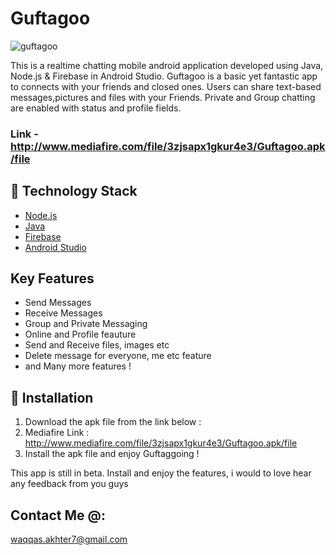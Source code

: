 # Guftagoo

![guftagoo](http://www.mediafire.com/convkey/6a24/q1dqte0w6fca2iezg.jpg)

This is a realtime chatting mobile android application developed using Java, Node.js & Firebase in Android Studio. Guftagoo is a basic yet fantastic app to connects with your friends and closed ones. Users can share text-based messages,pictures and files with your Friends. Private and Group chatting are enabled with status and profile fields.

### Link - http://www.mediafire.com/file/3zjsapx1gkur4e3/Guftagoo.apk/file

## 🏁 Technology Stack

- [Node.js](https://nodejs.org/en/)
- [Java](https://www.java.com/)
- [Firebase](https://firebase.google.com/)
- [Android Studio](https://developer.android.com/studio)

## Key Features

- Send Messages
- Receive Messages
- Group and Private Messaging
- Online and Profile feauture
- Send and Receive files, images etc
- Delete message for everyone, me etc feature
- and Many more features !

## 🏃‍ Installation

1. Download the apk file from the link below :
2. Mediafire Link : http://www.mediafire.com/file/3zjsapx1gkur4e3/Guftagoo.apk/file
3. Install the apk file and enjoy Guftaggoing !

This app is still in beta. Install and enjoy the features, i would to love hear any feedback from you guys

## Contact Me @: 

waqqas.akhter7@gmail.com
